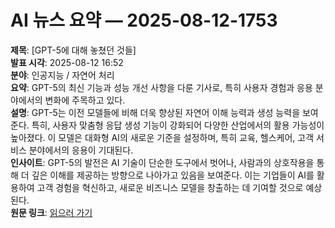 # AI 뉴스 요약 — 2025-08-12-1753

**제목**: [GPT-5에 대해 놓쳤던 것들]  
**발표 시각**: 2025-08-12 16:52  
**분야**: 인공지능 / 자연어 처리  
**요약**: GPT-5의 최신 기능과 성능 개선 사항을 다룬 기사로, 특히 사용자 경험과 응용 분야에서의 변화에 주목하고 있다.  
**설명**: GPT-5는 이전 모델들에 비해 더욱 향상된 자연어 이해 능력과 생성 능력을 보여준다. 특히, 사용자 맞춤형 응답 생성 기능이 강화되어 다양한 산업에서의 활용 가능성이 높아졌다. 이 모델은 대화형 AI의 새로운 기준을 설정하며, 특히 교육, 헬스케어, 고객 서비스 분야에서의 응용이 기대된다.  
**인사이트**: GPT-5의 발전은 AI 기술이 단순한 도구에서 벗어나, 사람과의 상호작용을 통해 더 깊은 이해를 제공하는 방향으로 나아가고 있음을 보여준다. 이는 기업들이 AI를 활용하여 고객 경험을 혁신하고, 새로운 비즈니스 모델을 창출하는 데 기여할 것으로 예상된다.  
**원문 링크**: [읽으러 가기](https://www.technologyreview.com/2025/08/12/1121565/what-you-may-have-missed-about-gpt-5/)